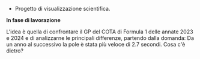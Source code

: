 + Progetto di visualizzazione scientifica.

**In fase di lavorazione**

L'idea è quella di confrontare il GP del COTA di Formula 1 delle annate 2023 e 2024 e di analizzarne le principali differenze, partendo dalla domanda: 
Da un anno al successivo la pole è stata più veloce di 2.7 secondi. Cosa c'è dietro?
